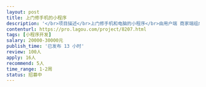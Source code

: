 ```yaml
---                
layout: post       
title: 上门修手机的小程序           
description: '</br>项目描述</br>上门修手机和电脑的小程序</br>由用户端 商家端组成</br>类似58到家</br></br>要求</br>有类似案例</br></br>人员要求</br>白天可以沟通</br></br>参考网站</br>58同城</br>'     
contenturl: https://pro.lagou.com/project/8207.html      
tags: [小程序开发]            
salary: 20000-30000元          
publish_time: '已发布 13 小时'         
review: 100人                   
apply: 16人                   
recommend: 5人                   
time_range: 1-2周              
status: 招募中                  
---                 
```

